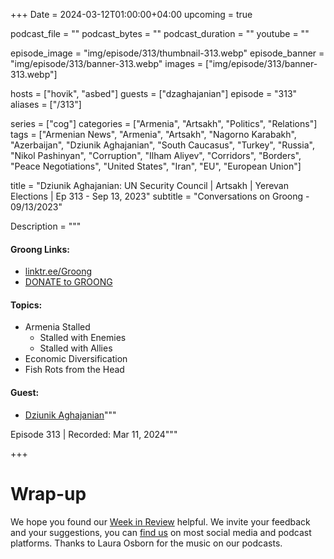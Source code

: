 +++
Date = 2024-03-12T01:00:00+04:00
upcoming = true

podcast_file = ""
podcast_bytes = ""
podcast_duration = ""
youtube = ""

episode_image = "img/episode/313/thumbnail-313.webp"
episode_banner = "img/episode/313/banner-313.webp"
images = ["img/episode/313/banner-313.webp"]

hosts = ["hovik", "asbed"]
guests = ["dzaghajanian"]
episode = "313"
aliases = ["/313"]

series = ["cog"]
categories = ["Armenia", "Artsakh", "Politics", "Relations"]
tags = ["Armenian News", "Armenia", "Artsakh", "Nagorno Karabakh", "Azerbaijan", "Dziunik Aghajanian", "South Caucasus", "Turkey", "Russia", "Nikol Pashinyan", "Corruption", "Ilham Aliyev", "Corridors", "Borders", "Peace Negotiations", "United States", "Iran", "EU", "European Union"]

title = "Dziunik Aghajanian: UN Security Council | Artsakh | Yerevan Elections | Ep 313 - Sep 13, 2023"
subtitle = "Conversations on Groong - 09/13/2023"

Description = """

#### Groong Links:
* [linktr.ee/Groong](https://linktr.ee/groong)
* [DONATE to GROONG](https://podcasts.groong.org/donate)

#### Topics:
* Armenia Stalled
    * Stalled with Enemies
    * Stalled with Allies
* Economic Diversification
* Fish Rots from the Head

#### Guest:
  * [Dziunik Aghajanian](/guest/dzaghajanian)"""

Episode 313 | Recorded: Mar 11, 2024"""

+++





# Wrap-up

We hope you found our [Week in Review](https://podcasts.groong.org/) helpful. We invite your feedback and your suggestions, you can [find us](https://linktr.ee/groong) on most social media and podcast platforms. Thanks to Laura Osborn for the music on our podcasts.
